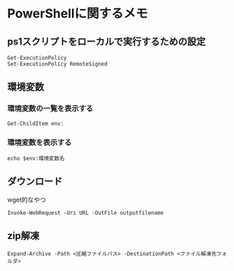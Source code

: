 # PowerShellに関するメモ

## ps1スクリプトをローカルで実行するための設定

```
Get-ExecutionPolicy
Set-ExecutionPolicy RemoteSigned
```

## 環境変数

### 環境変数の一覧を表示する

```
Get-ChildItem env:
```

### 環境変数を表示する

```
echo $env:環境変数名
```

## ダウンロード

wget的なやつ

```
Invoke-WebRequest -Uri URL -OutFile outputfilename
```


## zip解凍

```
Expand-Archive -Path <圧縮ファイルパス> -DestinationPath <ファイル解凍先フォルダ>
```
